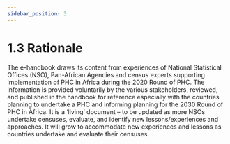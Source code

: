 ```yaml
---
sidebar_position: 3
---
```


# 1.3 Rationale

The e-handbook draws its content from experiences of National Statistical Offices (NSO), Pan-African Agencies and census experts supporting implementation of PHC in Africa during the 2020 Round of PHC. The information is provided voluntarily by the various stakeholders, reviewed, and published in the handbook for reference especially with the countries planning to undertake a PHC and informing planning for the 2030 Round of PHC in Africa. It is a ‘living’ document – to be updated as more NSOs undertake censuses, evaluate, and identify new lessons/experiences and approaches. It will grow to accommodate new experiences and lessons as countries undertake and evaluate their censuses.